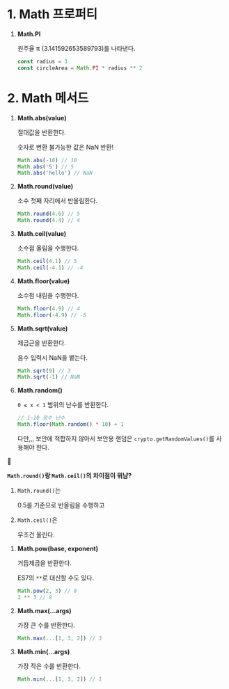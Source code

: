 # **1. Math 프로퍼티**

1. **Math.PI**

   원주율 π (3.141592653589793)를 나타낸다.

   ```jsx
   const radius = 3
   const circleArea = Math.PI * radius ** 2
   ```

# 2. Math 메서드

1. **Math.abs(value)**

   절대값을 반환한다.

   숫자로 변환 불가능한 값은 NaN 반환!

   ```jsx
   Math.abs(-10) // 10
   Math.abs('5') // 5
   Math.abs('hello') // NaN
   ```

2. **Math.round(value)**

   소수 첫째 자리에서 반올림한다.

   ```jsx
   Math.round(4.6) // 5
   Math.round(4.4) // 4
   ```

3. **Math.ceil(value)**

   소수점 올림을 수행한다.

   ```jsx
   Math.ceil(4.1) // 5
   Math.ceil(-4.1) // -4
   ```

4. **Math.floor(value)**

   소수점 내림을 수행한다.

   ```jsx
   Math.floor(4.9) // 4
   Math.floor(-4.9) // -5
   ```

5. **Math.sqrt(value)**

   제곱근을 반환한다.

   음수 입력시 NaN을 뱉는다.

   ```jsx
   Math.sqrt(9) // 3
   Math.sqrt(-1) // NaN
   ```

6. **Math.random()**

   `0 ≤ x < 1` 범위의 난수를 반환한다.

   ```jsx
   // 1~10 정수 난수
   Math.floor(Math.random() * 10) + 1
   ```

   다만,,, 보안에 적합하지 않아서 보안용 랜덤은 `crypto.getRandomValues()`를 사용해야 한다.

<aside>
🥲

**`Math.round()`랑 `Math.ceil()`의 차이점이 뭐냠?**

1. `Math.round()`는

   0.5를 기준으로 반올림을 수행하고

2. `Math.ceil()`은

   무조건 올린다.

</aside>

1. **Math.pow(base, exponent)**

   거듭제곱을 반환한다.

   ES7의 `**`로 대신할 수도 있다.

   ```jsx
   Math.pow(2, 3) // 8
   2 ** 3 // 8
   ```

2. **Math.max(…args)**

   가장 큰 수를 반환한다.

   ```jsx
   Math.max(...[1, 3, 2]) // 3
   ```

3. **Math.min(…args)**

   가장 작은 수를 반환한다.

   ```jsx
   Math.min(...[1, 3, 2]) // 1
   ```
